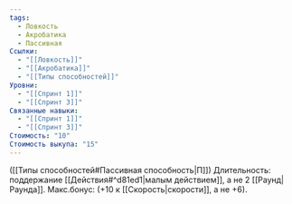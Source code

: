 ```yaml
---
tags:
  - Ловкость
  - Акробатика
  - Пассивная
Ссылки:
  - "[[Ловкость]]"
  - "[[Акробатика]]"
  - "[[Типы способностей]]"
Уровни:
  - "[[Спринт 1]]"
  - "[[Спринт 3]]"
Связанные навыки:
  - "[[Спринт 1]]"
  - "[[Спринт 3]]"
Стоимость: "10"
Стоимость выкупа: "15"
---
```

([[Типы способностей#Пассивная способность|П]]) Длительность: поддержание [[Действия#^d81ed1|малым действием]], а не 2 [[Раунд|Раунда]]. Макс.бонус: (+10 к [[Скорость|скорости]], а не +6). 